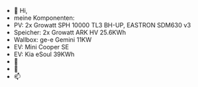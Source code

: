 - 👋 Hi,
- meine Komponenten:
- PV: 2x Growatt SPH 10000 TL3 BH-UP, EASTRON SDM630 v3
- Speicher: 2x Growatt ARK HV 25.6KWh
- Wallbox: ge-e Gemini 11KW
- EV: Mini Cooper SE
- EV: Kia eSoul 39KWh
- 🌱
- 💞️ 
- 📫 

<!---
jwinkler1967/jwinkler1967 is a ✨ special ✨ repository because its `README.md` (this file) appears on your GitHub profile.
You can click the Preview link to take a look at your changes.
--->
